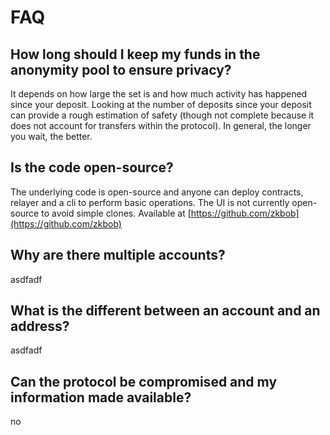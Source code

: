 # FAQ

## How long should I keep my funds in the anonymity pool to ensure privacy?

It depends on how large the set is and how much activity has happened since your deposit. Looking at the number of deposits since your deposit can provide a rough estimation of safety (though not complete because it does not account for transfers within the protocol). In general, the longer you wait, the better.

## Is the code open-source?

The underlying code is open-source and anyone can deploy contracts, relayer and a cli to perform basic operations. The UI is not currently open-source to avoid simple clones. Available at [https://github.com/zkbob](https://github.com/zkbob)

## Why are there multiple accounts?

asdfadf

## What is the different between an account and an address?

asdfadf

## Can the protocol be compromised and my information made available?

no



